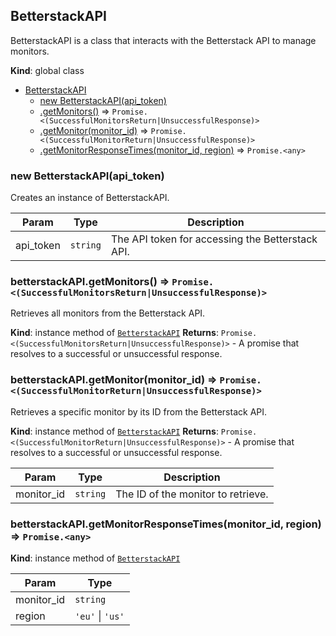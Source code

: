 <a name="BetterstackAPI"></a>

## BetterstackAPI
BetterstackAPI is a class that interacts with the Betterstack API to manage monitors.

**Kind**: global class

* [BetterstackAPI](#BetterstackAPI)
    * [new BetterstackAPI(api_token)](#new_BetterstackAPI_new)
    * [.getMonitors()](#BetterstackAPI+getMonitors) ⇒ <code>Promise.&lt;(SuccessfulMonitorsReturn\|UnsuccessfulResponse)&gt;</code>
    * [.getMonitor(monitor_id)](#BetterstackAPI+getMonitor) ⇒ <code>Promise.&lt;(SuccessfulMonitorReturn\|UnsuccessfulResponse)&gt;</code>
    * [.getMonitorResponseTimes(monitor_id, region)](#BetterstackAPI+getMonitorResponseTimes) ⇒ <code>Promise.&lt;any&gt;</code>

<a name="new_BetterstackAPI_new"></a>

### new BetterstackAPI(api_token)
Creates an instance of BetterstackAPI.


| Param | Type | Description |
| --- | --- | --- |
| api_token | <code>string</code> | The API token for accessing the Betterstack API. |

<a name="BetterstackAPI+getMonitors"></a>

### betterstackAPI.getMonitors() ⇒ <code>Promise.&lt;(SuccessfulMonitorsReturn\|UnsuccessfulResponse)&gt;</code>
Retrieves all monitors from the Betterstack API.

**Kind**: instance method of [<code>BetterstackAPI</code>](#BetterstackAPI)
**Returns**: <code>Promise.&lt;(SuccessfulMonitorsReturn\|UnsuccessfulResponse)&gt;</code> - A promise that resolves to a successful or unsuccessful response.
<a name="BetterstackAPI+getMonitor"></a>

### betterstackAPI.getMonitor(monitor_id) ⇒ <code>Promise.&lt;(SuccessfulMonitorReturn\|UnsuccessfulResponse)&gt;</code>
Retrieves a specific monitor by its ID from the Betterstack API.

**Kind**: instance method of [<code>BetterstackAPI</code>](#BetterstackAPI)
**Returns**: <code>Promise.&lt;(SuccessfulMonitorReturn\|UnsuccessfulResponse)&gt;</code> - A promise that resolves to a successful or unsuccessful response.

| Param | Type | Description |
| --- | --- | --- |
| monitor_id | <code>string</code> | The ID of the monitor to retrieve. |

<a name="BetterstackAPI+getMonitorResponseTimes"></a>

### betterstackAPI.getMonitorResponseTimes(monitor_id, region) ⇒ <code>Promise.&lt;any&gt;</code>
**Kind**: instance method of [<code>BetterstackAPI</code>](#BetterstackAPI)

| Param | Type |
| --- | --- |
| monitor_id | <code>string</code> |
| region | <code>&#x27;eu&#x27;</code> \| <code>&#x27;us&#x27;</code> |